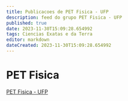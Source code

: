 ```yaml
---
title: Publicacoes de PET Fisica - UFP 
description: feed do grupo PET Fisica - UFP
published: true
date: 2023-11-30T15:09:28.654992
tags: Ciencias Exatas e da Terra
editor: markdown
dateCreated: 2023-11-30T15:09:28.654992
---
```


# PET Fisica
[PET Fisica - UFP](/grupo/142PETFisicaUFP.md)